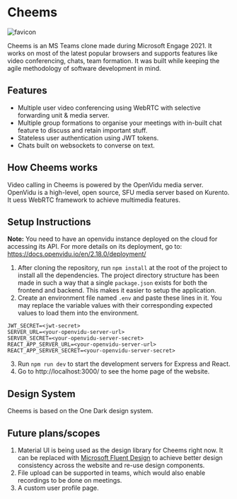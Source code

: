 # Cheems
![favicon](https://user-images.githubusercontent.com/58972469/125454642-d4c910f3-fc39-4264-8b70-e85cfcc11172.png)

Cheems is an MS Teams clone made during Microsoft Engage 2021. It works on most of the latest popular browsers and supports features like video conferencing, chats, team formation. It was built while keeping the agile methodology of software development in mind. 

## Features
* Multiple user video conferencing using WebRTC with selective forwarding unit & media server.
* Multiple group formations to organise your meetings with in-built chat feature to discuss and retain important stuff.
* Stateless user authentication using JWT tokens.
* Chats built on websockets to converse on text.

## How Cheems works

Video calling in Cheems is powered by the OpenVidu media server. OpenVidu is a high-level, open source, SFU media server based on Kurento. It uess WebRTC framework to achieve multimedia features.

## Setup Instructions
**Note:** You need to have an openvidu instance deployed on the cloud for accessing its API. For more details on its deployment, go to: https://docs.openvidu.io/en/2.18.0/deployment/

1. After cloning the repository, run ```npm install``` at the root of the project to install all the dependencies. The project directory structure has been made in such a way that a single ```package.json``` exists for both the frontend and backend. This makes it easier to setup the application.
2. Create an environment file named ```.env``` and paste these lines in it. You may replace the variable values with their corresponding expected values to load them into the environment.
```
JWT_SECRET=<jwt-secret>
SERVER_URL=<your-openvidu-server-url>
SERVER_SECRET=<your-openvidu-server-secret>
REACT_APP_SERVER_URL=<your-openvidu-server-url>
REACT_APP_SERVER_SECRET=<your-openvidu-server-secret>
```
3. Run ```npm run dev``` to start the development servers for Express and React.
4. Go to http://localhost:3000/ to see the home page of the website.
## Design System
Cheems is based on the One Dark design system.
## Future plans/scopes
1. Material UI is being used as the design library for Cheems right now. It can be replaced with [Microsoft Fluent Design](https://www.microsoft.com/design/fluent/#/) to achieve better design consistency across the website and re-use design components.
2. File upload can be supported in teams, which would also enable recordings to be done on meetings.
3. A custom user profile page.
